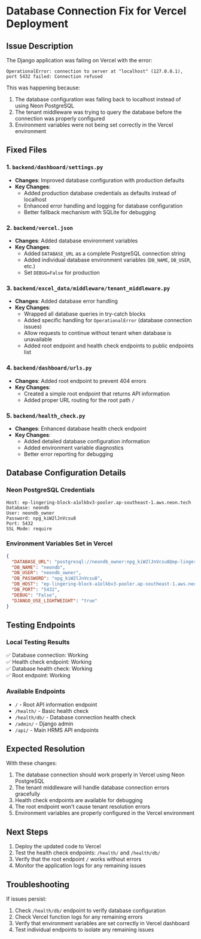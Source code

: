 # Database Connection Fix for Vercel Deployment

## Issue Description
The Django application was failing on Vercel with the error:
```
OperationalError: connection to server at "localhost" (127.0.0.1), port 5432 failed: Connection refused
```

This was happening because:
1. The database configuration was falling back to localhost instead of using Neon PostgreSQL
2. The tenant middleware was trying to query the database before the connection was properly configured
3. Environment variables were not being set correctly in the Vercel environment

## Fixed Files

### 1. `backend/dashboard/settings.py`
- **Changes**: Improved database configuration with production defaults
- **Key Changes**:
  - Added production database credentials as defaults instead of localhost
  - Enhanced error handling and logging for database configuration
  - Better fallback mechanism with SQLite for debugging

### 2. `backend/vercel.json`
- **Changes**: Added database environment variables
- **Key Changes**:
  - Added `DATABASE_URL` as a complete PostgreSQL connection string
  - Added individual database environment variables (`DB_NAME`, `DB_USER`, etc.)
  - Set `DEBUG=False` for production

### 3. `backend/excel_data/middleware/tenant_middleware.py`
- **Changes**: Added database error handling
- **Key Changes**:
  - Wrapped all database queries in try-catch blocks
  - Added specific handling for `OperationalError` (database connection issues)
  - Allow requests to continue without tenant when database is unavailable
  - Added root endpoint and health check endpoints to public endpoints list

### 4. `backend/dashboard/urls.py`
- **Changes**: Added root endpoint to prevent 404 errors
- **Key Changes**:
  - Created a simple root endpoint that returns API information
  - Added proper URL routing for the root path `/`

### 5. `backend/health_check.py`
- **Changes**: Enhanced database health check endpoint
- **Key Changes**:
  - Added detailed database configuration information
  - Added environment variable diagnostics
  - Better error reporting for debugging

## Database Configuration Details

### Neon PostgreSQL Credentials
```
Host: ep-lingering-block-a1olkbv3-pooler.ap-southeast-1.aws.neon.tech
Database: neondb
User: neondb_owner
Password: npg_kiW2lJnVcsu8
Port: 5432
SSL Mode: require
```

### Environment Variables Set in Vercel
```json
{
  "DATABASE_URL": "postgresql://neondb_owner:npg_kiW2lJnVcsu8@ep-lingering-block-a1olkbv3-pooler.ap-southeast-1.aws.neon.tech:5432/neondb?sslmode=require",
  "DB_NAME": "neondb",
  "DB_USER": "neondb_owner",
  "DB_PASSWORD": "npg_kiW2lJnVcsu8",
  "DB_HOST": "ep-lingering-block-a1olkbv3-pooler.ap-southeast-1.aws.neon.tech",
  "DB_PORT": "5432",
  "DEBUG": "False",
  "DJANGO_USE_LIGHTWEIGHT": "true"
}
```

## Testing Endpoints

### Local Testing Results
✅ Database connection: Working  
✅ Health check endpoint: Working  
✅ Database health check: Working  
✅ Root endpoint: Working  

### Available Endpoints
- `/` - Root API information endpoint
- `/health/` - Basic health check
- `/health/db/` - Database connection health check
- `/admin/` - Django admin
- `/api/` - Main HRMS API endpoints

## Expected Resolution
With these changes:
1. The database connection should work properly in Vercel using Neon PostgreSQL
2. The tenant middleware will handle database connection errors gracefully
3. Health check endpoints are available for debugging
4. The root endpoint won't cause tenant resolution errors
5. Environment variables are properly configured in the Vercel environment

## Next Steps
1. Deploy the updated code to Vercel
2. Test the health check endpoints: `/health/` and `/health/db/`
3. Verify that the root endpoint `/` works without errors
4. Monitor the application logs for any remaining issues

## Troubleshooting
If issues persist:
1. Check `/health/db/` endpoint to verify database configuration
2. Check Vercel function logs for any remaining errors
3. Verify that environment variables are set correctly in Vercel dashboard
4. Test individual endpoints to isolate any remaining issues